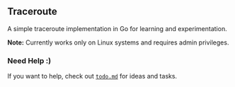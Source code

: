 ## Traceroute

A simple traceroute implementation in Go for learning and experimentation.

**Note:** Currently works only on Linux systems and requires admin privileges.

### Need Help :)

If you want to help, check out [`todo.md`](todo.md) for ideas and tasks.